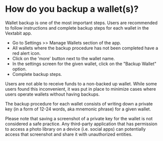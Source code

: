 # How do you backup a wallet(s)?

Wallet backup is one of the most important steps. Users are recommended to follow instructions and complete backup steps for each wallet in the Vextabit app.

- Go to Settings >> Manage Wallets section of the app.
- All wallets where the backup procedure has not been completed have a red alert icon.
- Click on the 'more' button next to the wallet name.
- In the settings screen for the given wallet, click on the "Backup Wallet" option.
- Complete backup steps.

Users are not able to receive funds to a non-backed up wallet. While some users found this inconvenient, it was put in place to minimize cases where users operate wallets without having backups.

The backup procedure for each wallet consists of writing down a private key (in a form of 12-24 words, aka mnemonic phrase) for a given wallet.

Please note that saving a screenshot of a private key for the wallet is not considered a safe practice. Any third-party application that has permission to access a photo library on a device (i.e. social apps) can potentially access that screenshot and share it with unauthorized entities.


